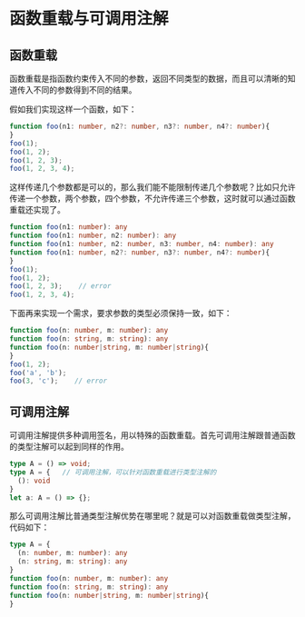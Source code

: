 # 函数重载与可调用注解

## 函数重载

函数重载是指函数约束传入不同的参数，返回不同类型的数据，而且可以清晰的知道传入不同的参数得到不同的结果。

假如我们实现这样一个函数，如下：

```typescript
function foo(n1: number, n2?: number, n3?: number, n4?: number){
}
foo(1);
foo(1, 2);
foo(1, 2, 3);
foo(1, 2, 3, 4);
```

这样传递几个参数都是可以的，那么我们能不能限制传递几个参数呢？比如只允许传递一个参数，两个参数，四个参数，不允许传递三个参数，这时就可以通过函数重载还实现了。

```typescript
function foo(n1: number): any
function foo(n1: number, n2: number): any
function foo(n1: number, n2: number, n3: number, n4: number): any
function foo(n1: number, n2?: number, n3?: number, n4?: number){
}
foo(1);
foo(1, 2);
foo(1, 2, 3);    // error
foo(1, 2, 3, 4);
```

下面再来实现一个需求，要求参数的类型必须保持一致，如下：

```typescript
function foo(n: number, m: number): any
function foo(n: string, m: string): any
function foo(n: number|string, m: number|string){
}
foo(1, 2);
foo('a', 'b');
foo(3, 'c');    // error
```

## 可调用注解

可调用注解提供多种调用签名，用以特殊的函数重载。首先可调用注解跟普通函数的类型注解可以起到同样的作用。

```typescript
type A = () => void;
type A = {   // 可调用注解，可以针对函数重载进行类型注解的
  (): void
}
let a: A = () => {};
```

那么可调用注解比普通类型注解优势在哪里呢？就是可以对函数重载做类型注解，代码如下：

```typescript
type A = {
  (n: number, m: number): any
  (n: string, m: string): any
}
function foo(n: number, m: number): any
function foo(n: string, m: string): any
function foo(n: number|string, m: number|string){
}
```

